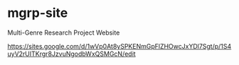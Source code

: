 # mgrp-site
Multi-Genre Research Project Website

https://sites.google.com/d/1wVp0At8ySPKENmGpFlZHOwcJxYDl7Sgt/p/1S4uyV2rUITKrgr8JzvuNgodbWxQSMGcN/edit
